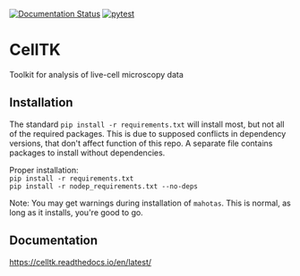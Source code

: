 [![Documentation Status](https://readthedocs.org/projects/celltk/badge/?version=docs2)](https://celltk.readthedocs.io/en/docs2/?badge=docs2)
[![pytest](https://github.com/sjeknic/CellTK/actions/workflows/main.yml/badge.svg)](https://github.com/sjeknic/CellTK/actions/workflows/main.yml)


# CellTK
Toolkit for analysis of live-cell microscopy data

## Installation

The standard `pip install -r requirements.txt` will install most, but not all of the required packages. This is due to supposed conflicts in dependency versions, that don't affect function of this repo. A separate file contains packages to install without dependencies.

Proper installation:  
`pip install -r requirements.txt`  
`pip install -r nodep_requirements.txt --no-deps`  

Note: You may get warnings during installation of `mahotas`. This is normal, as long as it installs, you're good to go.

## Documentation
https://celltk.readthedocs.io/en/latest/